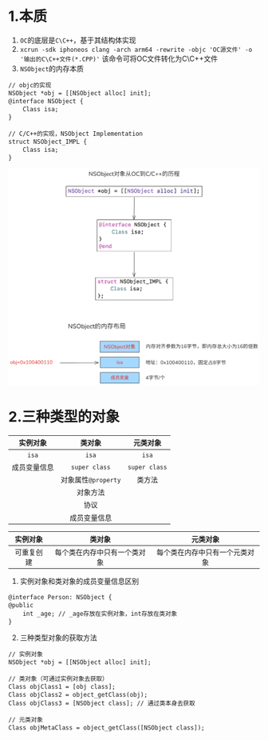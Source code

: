 # 1.本质
1. `OC`的底层是`C\C++`，基于其结构体实现
2. `xcrun -sdk iphoneos clang -arch arm64 -rewrite -objc 'OC源文件' -o '输出的C\C++文件(*.CPP)'` 该命令可将OC文件转化为C\C++文件
3. `NSObject`的内存本质
```objc
// objc的实现
NSObject *obj = [[NSObject alloc] init];
@interface NSObject {
	Class isa;
}

// C/C++的实现，NSObject Implementation
struct NSObject_IMPL {
	Class isa;
}
```

![微信图片_20241201212031.png](https://raw.githubusercontent.com/627969687/LevelUp/main/resource/202412012120360.png)

# 2.三种类型的对象

|实例对象|类对象 |元类对象|
| :---:   | :---:   | :---:   |
|`isa`|  `isa`     |   `isa`     |
|成员变量信息|`super class`|`super class`|
| |对象属性`@property`|类方法 |
| |对象方法| |
| |协议| |
| |成员变量信息| |

|实例对象|类对象 |元类对象|
| :---:   | :---:   | :---:   |
|可重复创建|每个类在内存中只有一个类对象|每个类在内存中只有一个元类对象|

1. 实例对象和类对象的成员变量信息区别
```objc
@interface Person: NSObject {
@public
	int _age; // _age存放在实例对象，int存放在类对象
}
```
2. 三种类型对象的获取方法
```objc
// 实例对象
NSObject *obj = [[NSObject alloc] init];

// 类对象（可通过实例对象去获取）
Class objClass1 = [obj class];
Class objClass2 = object_getClass(obj);
Class objClass3 = [NSObject class]; // 通过类本身去获取

// 元类对象
Class objMetaClass = object_getClass([NSObject class]);
```








